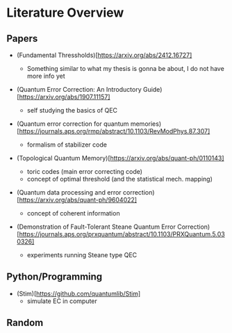 # Literature Overview

## Papers

- (Fundamental Thressholds)[https://arxiv.org/abs/2412.16727]
    - Something similar to what my thesis is gonna be about, I do not have more info yet

- (Quantum Error Correction: An Introductory Guide)[https://arxiv.org/abs/1907.11157]
    - self studying the basics of QEC    

- (Quantum error correction for quantum memories)[https://journals.aps.org/rmp/abstract/10.1103/RevModPhys.87.307]
    - formalism of stabilizer code

- (Topological Quantum Memory)[https://arxiv.org/abs/quant-ph/0110143]
    - toric codes (main error correcting code)
    - concept of optimal threshold (and the statistical mech. mapping)

- (Quantum data processing and error correction)[https://arxiv.org/abs/quant-ph/9604022]
    - concept of coherent information

- (Demonstration of Fault-Tolerant Steane Quantum Error Correction)[https://journals.aps.org/prxquantum/abstract/10.1103/PRXQuantum.5.030326]
    - experiments running Steane type QEC

## Python/Programming

- (Stim)[https://github.com/quantumlib/Stim]
    - simulate EC in computer

## Random 
